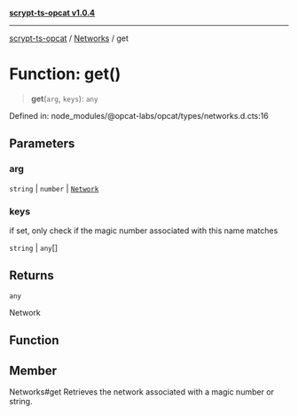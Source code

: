 [**scrypt-ts-opcat v1.0.4**](../../../README.md)

***

[scrypt-ts-opcat](../../../README.md) / [Networks](../README.md) / get

# Function: get()

> **get**(`arg`, `keys`): `any`

Defined in: node\_modules/@opcat-labs/opcat/types/networks.d.cts:16

## Parameters

### arg

`string` | `number` | [`Network`](../../../classes/Network.md)

### keys

if set, only check if the magic number associated with this name matches

`string` | `any`[]

## Returns

`any`

Network

## Function

## Member

Networks#get
Retrieves the network associated with a magic number or string.
